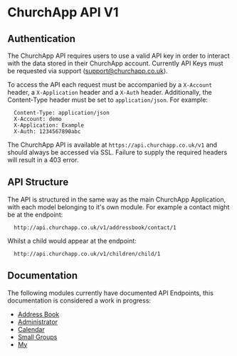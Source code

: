# ChurchApp API V1

## Authentication

The ChurchApp API requires users to use a valid API key in order to interact with the data stored in their ChurchApp account. Currently API Keys must be requested via support (support@churchapp.co.uk).

To access the API each request must be accompanied by a `X-Account` header, a `X-Application` header and a `X-Auth` header. Additionally, the Content-Type header must be set to `application/json`. For example:

````
  Content-Type: application/json
  X-Account: demo
  X-Application: Example
  X-Auth: 1234567890abc
````

The ChurchApp API is available at `https://api.churchapp.co.uk/v1` and should always be accessed via SSL. Failure to supply the required headers will result in a 403 error.

## API Structure

The API is structured in the same way as the main ChurchApp Application, with each model belonging to it's own module. For example a contact might be at the endpoint:

````
  http://api.churchapp.co.uk/v1/addressbook/contact/1
````

Whilst a child would appear at the endpoint:

````
  http://api.churchapp.co.uk/v1/children/child/1
````

## Documentation

The following modules currently have documented API Endpoints, this documentation is considered a work in progress:

* [Address Book](https://github.com/ChurchApp/churchapp-api/blob/master/modules/addressbook.md)
* [Administrator](https://github.com/ChurchApp/churchapp-api/blob/master/modules/administrator.md)
* [Calendar](https://github.com/ChurchApp/churchapp-api/blob/master/modules/calendar.md)
* [Small Groups](https://github.com/ChurchApp/churchapp-api/blob/master/modules/smallgroups.md)
* [My](https://github.com/ChurchApp/churchapp-api/blob/master/modules/my.md)
